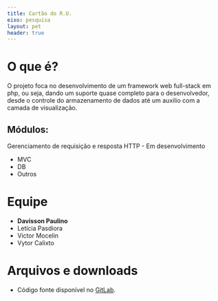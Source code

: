 ```yaml
---
title: Cartão do R.U.
eixo: pesquisa
layout: pet
header: true
---
```


# O que é?
O projeto foca no desenvolvimento de um framework web full-stack em php, ou seja, dando um suporte quase completo para o desenvolvedor, desde o controle do armazenamento de dados até um auxilio com a camada de visualização. 

## Módulos:
Gerenciamento de requisição e resposta HTTP - Em desenvolvimento  
* MVC  
* DB  
* Outros 


# Equipe
* **Davisson Paulino**
* Letícia Pasdiora
* Victor Mocelin
* Vytor Calixto

# Arquivos e downloads
* Código fonte disponível no [GitLab](https://gitlab.c3sl.ufpr.br/pet/).
